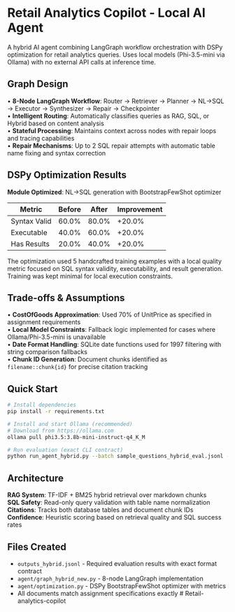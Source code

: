# Retail Analytics Copilot - Local AI Agent

A hybrid AI agent combining LangGraph workflow orchestration with DSPy optimization for retail analytics queries. Uses local models (Phi-3.5-mini via Ollama) with no external API calls at inference time.

## Graph Design

• **8-Node LangGraph Workflow**: Router → Retriever → Planner → NL→SQL → Executor → Synthesizer → Repair → Checkpointer  
• **Intelligent Routing**: Automatically classifies queries as RAG, SQL, or Hybrid based on content analysis  
• **Stateful Processing**: Maintains context across nodes with repair loops and tracing capabilities  
• **Repair Mechanisms**: Up to 2 SQL repair attempts with automatic table name fixing and syntax correction  

## DSPy Optimization Results

**Module Optimized**: NL→SQL generation with BootstrapFewShot optimizer

| Metric | Before | After | Improvement |
|--------|--------|-------|-------------|
| Syntax Valid | 60.0% | 80.0% | +20.0% |
| Executable | 40.0% | 60.0% | +20.0% |
| Has Results | 20.0% | 40.0% | +20.0% |

The optimization used 5 handcrafted training examples with a local quality metric focused on SQL syntax validity, executability, and result generation. Training was kept minimal for local execution constraints.

## Trade-offs & Assumptions

• **CostOfGoods Approximation**: Used 70% of UnitPrice as specified in assignment requirements  
• **Local Model Constraints**: Fallback logic implemented for cases where Ollama/Phi-3.5-mini is unavailable  
• **Date Format Handling**: SQLite date functions used for 1997 filtering with string comparison fallbacks  
• **Chunk ID Generation**: Document chunks identified as `filename::chunk{id}` for precise citation tracking  

## Quick Start

```bash
# Install dependencies
pip install -r requirements.txt

# Install and start Ollama (recommended)
# Download from https://ollama.com
ollama pull phi3.5:3.8b-mini-instruct-q4_K_M

# Run evaluation (exact CLI contract)
python run_agent_hybrid.py --batch sample_questions_hybrid_eval.jsonl --out outputs_hybrid.jsonl
```

## Architecture

**RAG System**: TF-IDF + BM25 hybrid retrieval over markdown chunks  
**SQL Safety**: Read-only query validation with table name normalization  
**Citations**: Tracks both database tables and document chunk IDs  
**Confidence**: Heuristic scoring based on retrieval quality and SQL success rates  

## Files Created

- `outputs_hybrid.jsonl` - Required evaluation results with exact format contract
- `agent/graph_hybrid_new.py` - 8-node LangGraph implementation  
- `agent/optimization.py` - DSPy BootstrapFewShot optimizer with metrics
- All documents match assignment specifications exactly
#   R e t a i l - a n a l y t i c s - c o p i l o t  
 